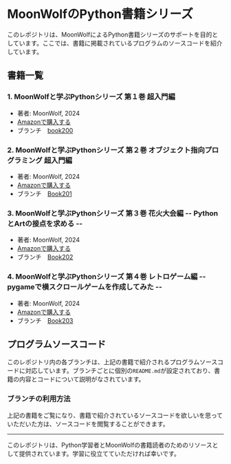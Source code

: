 # MoonWolfのPython書籍シリーズ

このレポジトリは、MoonWolfによるPython書籍シリーズのサポートを目的としています。ここでは、書籍に掲載されているプログラムのソースコードを紹介しています。

## 書籍一覧

### 1. MoonWolfと学ぶPythonシリーズ 第１巻 超入門編
- 著者: MoonWolf, 2024
- [Amazonで購入する](https://www.amazon.co.jp/dp/B0CW1GDTYY)
- ブランチ　[book200](https://github.com/moonwolf001/Python/tree/book200)

### 2. MoonWolfと学ぶPythonシリーズ 第２巻 オブジェクト指向プログラミング 超入門編
- 著者: MoonWolf, 2024
- [Amazonで購入する](https://www.amazon.co.jp/dp/B0CYH1537B)
- ブランチ　[Book201](https://github.com/moonwolf001/Python/tree/book201)

### 3. MoonWolfと学ぶPythonシリーズ 第３巻 花火大会編 -- PythonとArtの接点を求める --
- 著者: MoonWolf, 2024
- [Amazonで購入する](https://www.amazon.co.jp/dp/B0D31Q66HH)
- ブランチ　[Book202](https://github.com/moonwolf001/Python/tree/book202)

### 4. MoonWolfと学ぶPythonシリーズ 第４巻 レトロゲーム編 -- pygameで横スクロールゲームを作成してみた --
- 著者: MoonWolf, 2024
- [Amazonで購入する](https://www.amazon.co.jp/dp/B0D3YRKYXK)
- ブランチ　[Book203](https://github.com/moonwolf001/Python/tree/book203)


## プログラムソースコード
このレポジトリ内の各ブランチは、上記の書籍で紹介されるプログラムソースコードに対応しています。ブランチごとに個別の`README.md`が設定されており、書籍の内容とコードについて説明がなされています。

### ブランチの利用方法
上記の書籍をご覧になり、書籍で紹介されているソースコードを欲しいを思っていただいた方は、ソースコードを閲覧することができます。

---
このレポジトリは、Python学習者とMoonWolfの書籍読者のためのリソースとして提供されています。学習に役立てていただければ幸いです。
